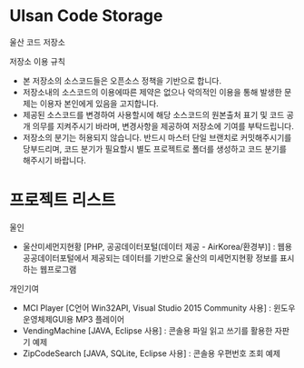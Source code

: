 ﻿# Ulsan Code Storage
울산 코드 저장소

저장소 이용 규칙
 - 본 저장소의 소스코드들은 오픈소스 정책을 기반으로 합니다.
 - 저장소내의 소스코드의 이용에따른 제약은 없으나 악의적인 이용을 통해 발생한 문제는 이용자 본인에게 있음을 고지합니다.
 - 제공된 소스코드를 변경하여 사용할시에 해당 소스코드의 원본출처 표기 및 코드 공개 의무를 지켜주시기 바라며, 변경사항을 제공하여 저장소에 기여를 부탁드립니다.
 - 저장소의 분기는 허용되지 않습니다. 반드시 마스터 단일 브랜치로 커밋해주시기를 당부드리며, 코드 분기가 필요할시 별도 프로젝트로 폴더를 생성하고 코드 분기를 해주시기 바랍니다.

# 프로젝트 리스트

울인
 - 울산미세먼지현황		[PHP, 공공데이터포털(데이터 제공 - AirKorea/환경부)]			: 웹용 공공데이터포털에서 제공되는 데이터를 기반으로 울산의 미세먼지현황 정보를 표시하는 웹프로그램

개인기여
 - MCI Player		[C언어 Win32API, Visual Studio 2015 Community 사용]	: 윈도우운영체제GUI용 MP3 플레이어
 - VendingMachine	[JAVA, Eclipse 사용]								: 콘솔용 파일 읽고 쓰기를 활용한 자판기 예제
 - ZipCodeSearch	[JAVA, SQLite, Eclipse 사용]						: 콘솔용 우편번호 조회 예제
